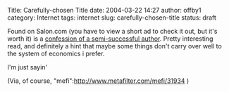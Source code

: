 Title: Carefully-chosen Title
date: 2004-03-22 14:27
author: offby1
category: Internet
tags: internet
slug: carefully-chosen-title
status: draft

Found on Salon.com (you have to view a short ad to check it out, but it's worth it) is a [confession of a semi-successful author](http://www.salon.com/books/feature/2004/03/22/midlist/). Pretty interesting read, and definitely a hint that maybe some things don't carry over well to the system of economics i prefer.

I'm just sayin'

(Via, of course, "mefi":http://www.metafilter.com/mefi/31934 )

